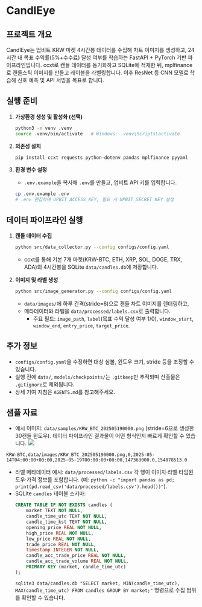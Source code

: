 # CandlEye

## 프로젝트 개요

CandlEye는 업비트 KRW 마켓 4시간봉 데이터를 수집해 차트 이미지를 생성하고, 24시간 내 목표 수익률(5%+수수료) 달성 여부를 학습하는 FastAPI + PyTorch 기반 파이프라인입니다. ccxt로 캔들 데이터를 동기화하고 SQLite에 적재한 뒤, mplfinance로 캔들스틱 이미지를 만들고 레이블을 라벨링합니다. 이후 ResNet 등 CNN 모델로 학습해 신호 예측 및 API 서빙을 목표로 합니다.

## 실행 준비

1. **가상환경 생성 및 활성화 (선택)**
   ```bash
   python3 -m venv .venv
   source .venv/bin/activate   # Windows: .venv\Scripts\activate
   ```

2. **의존성 설치**
   ```bash
   pip install ccxt requests python-dotenv pandas mplfinance pyyaml
   ```

3. **환경 변수 설정**
   - `.env.example`을 복사해 `.env`를 만들고, 업비트 API 키를 입력합니다.
   ```bash
   cp .env.example .env
   # .env 편집하여 UPBIT_ACCESS_KEY, 필요 시 UPBIT_SECRET_KEY 설정
   ```

## 데이터 파이프라인 실행

1. **캔들 데이터 수집**
   ```bash
   python src/data_collector.py --config configs/config.yaml
   ```
   - ccxt를 통해 기본 7개 마켓(KRW-BTC, ETH, XRP, SOL, DOGE, TRX, ADA)의 4시간봉을 SQLite `data/candles.db`에 저장합니다.

2. **이미지 및 라벨 생성**
   ```bash
   python src/image_generator.py --config configs/config.yaml
   ```
   - `data/images/`에 하루 간격(stride=6)으로 캔들 차트 이미지를 렌더링하고,
   - 메타데이터와 라벨을 `data/processed/labels.csv`로 출력합니다.
     - 주요 필드: `image_path`, `label`(목표 수익 달성 여부 1/0), `window_start`, `window_end`, `entry_price`, `target_price`.

## 추가 정보

- `configs/config.yaml`을 수정하면 대상 심볼, 윈도우 크기, stride 등을 조정할 수 있습니다.
- 실행 전에 `data/`, `models/checkpoints/`는 `.gitkeep`만 추적되며 산출물은 `.gitignore`로 제외됩니다.
- 상세 기여 지침은 `AGENTS.md`를 참고해주세요.

## 샘플 자료

- 예시 이미지: `data/samples/KRW_BTC_202505190000.png` (stride=6으로 생성한 30캔들 윈도우). 데이터 파이프라인 결과물이 어떤 형식인지 빠르게 확인할 수 있습니다.
![](data/samples/KRW_BTC_20250519000.png)
```
KRW-BTC,data/images/KRW_BTC_202505190000.png,0,2025-05-14T04:00:00+00:00,2025-05-19T00:00:00+00:00,147363000.0,154878513.0
```
- 라벨 메타데이터 예시: `data/processed/labels.csv` 각 행이 이미지·라벨·타임윈도우·가격 정보를 포함합니다. (예: `python -c "import pandas as pd; print(pd.read_csv('data/processed/labels.csv').head())"`).
- SQLite `candles` 테이블 스키마:
  ```sql
  CREATE TABLE IF NOT EXISTS candles (
      market TEXT NOT NULL,
      candle_time_utc TEXT NOT NULL,
      candle_time_kst TEXT NOT NULL,
      opening_price REAL NOT NULL,
      high_price REAL NOT NULL,
      low_price REAL NOT NULL,
      trade_price REAL NOT NULL,
      timestamp INTEGER NOT NULL,
      candle_acc_trade_price REAL NOT NULL,
      candle_acc_trade_volume REAL NOT NULL,
      PRIMARY KEY (market, candle_time_utc)
  );
  ```
  `sqlite3 data/candles.db "SELECT market, MIN(candle_time_utc), MAX(candle_time_utc) FROM candles GROUP BY market;"` 명령으로 수집 범위를 확인할 수 있습니다.
